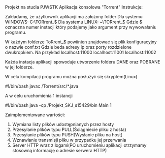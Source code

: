 Projekt na studia PJWSTK
Aplikacja konsolowa "Torrent"
Instrukcje:

Zakładamy, że użytkownik aplikacji ma założony folder
Dla systemu WINDOWS: C:\\TORrent_$
Dla systemu LINUX: ~\\TORrent_$
Gdzie $ oznaczna numer instacji który podajemy jako argument przy wywowałaniu programu.

W każdym folderze ToRrent_$ powiinien znajdować się plik konfiguracyjny o nazwie conf.txt
Gdzie beda adresy ip oraz porty rozdzielone dwukropkiem.
Na przykład
localhost:11000
localhost:11001
localhost:11002

Każda instacja aplikacji spowoduje utworzenie folderu DANE oraz POBRANE w jej folderze.

W celu kompilacji programu można posłużyć się skryptem(Linux)

#!/bin/bash
javac /Torrent/src/*.java

A w celu uruchomienia 1 instancji

#!/bin/bash
java -cp /Projekt_SKJ_s15429/bin Main 1

Zaimplementowane wartości:
1. Wymiana listy plików udostępnianych przez hosty
2. Przesyłanie plików typu PULL(Ściągniecie pliku z hosta)
3. Przesyłanie plików typu PUSH(Wysłanie pliku na host)
4. Wznawianie transmisji pliku w przypadku jej przerwania
5. Server HTTP wraz z logami(PO uruchomieniu aplikacji otrzymamy stosowną informację o adresie serwera HTTP)



